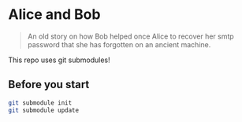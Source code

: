 # Alice and Bob

> An old story on how Bob helped once Alice to recover her smtp password that she has forgotten on an ancient machine.

This repo uses git submodules!

## Before you start
```sh
git submodule init 
git submodule update
```

